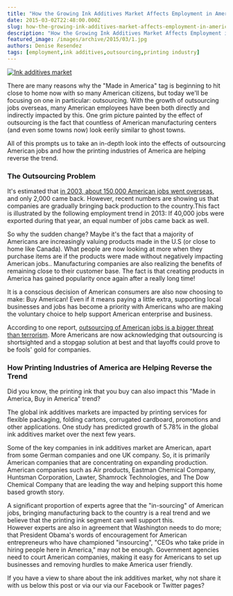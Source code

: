 ```yaml
---
title: "How the Growing Ink Additives Market Affects Employment in America"
date: 2015-03-02T22:48:00.000Z
slug: how-the-growing-ink-additives-market-affects-employment-in-america
description: "How the Growing Ink Additives Market Affects Employment in America"
featured_image: /images/archive/2015/03/1.jpg
authors: Denise Resendez
tags: [employment,ink additives,outsourcing,printing industry]
---
```


[![Ink additives market](/blog/images/1.jpg "How the Growing Ink Additives Market Affects Employment in America")](/blog/images/1.jpg)

There are many reasons why the "Made in America" tag is beginning to hit close to home now with so many American citizens, but today we'll be focusing on one in particular: outsourcing. With the growth of outsourcing jobs overseas, many American employees have been both directly and indirectly impacted by this. One grim picture painted by the effect of outsourcing is the fact that countless of American manufacturing centers (and even some towns now) look eerily similar to ghost towns.

All of this prompts us to take an in-depth look into the effects of outsourcing American jobs and how the printing industries of America are helping reverse the trend.

### **The Outsourcing Problem**

It's estimated that [in 2003, about 150,000 American jobs went overseas](https://www.bbc.com/news/av/world-us-canada-31447904), and only 2,000 came back. However, recent numbers are showing us that companies are gradually bringing back production to the country.This fact is illustrated by the following employment trend in 2013: If 40,000 jobs were exported during that year, an equal number of jobs came back as well.

So why the sudden change? Maybe it's the fact that a majority of Americans are increasingly valuing products made in the U.S (or close to home like Canada). What people are now looking at more when they purchase items are if the products were made without negatively impacting American jobs.. Manufacturing companies are also realizing the benefits of remaining close to their customer base. The fact is that creating products in America has gained popularity once again after a really long time! 

It is a conscious decision of American consumers are also now choosing to make: Buy American! Even if it means paying a little extra, supporting local businesses and jobs has become a priority with Americans who are making the voluntary choice to help support American enterprise and business.

According to one report, [outsourcing of American jobs is a bigger threat than terrorism](https://www.globalresearch.ca/the-offshore-outsourcing-of-american-jobs-a-greater-threat-than-terrorism/18725). More Americans are now acknowledging that outsourcing is shortsighted and a stopgap solution at best and that layoffs could prove to be fools' gold for companies. 

### How Printing Industries of America are Helping Reverse the Trend

Did you know, the printing ink that you buy can also impact this "Made in America, Buy in America" trend?

The global ink additives markets are impacted by printing services for flexible packaging, folding cartons, corrugated cardboard, promotions and other applications. One study has predicted growth of 5.78% in the global ink additives market over the next few years. 

Some of the key companies in ink additives market are American, apart from some German companies and one UK company. So, it is primarily American companies that are concentrating on expanding production. American companies such as Air products, Eastman Chemical Company, Huntsman Corporation, Lawter, Shamrock Technologies, and The Dow Chemical Company that are leading the way and helping support this home based growth story. 

A significant proportion of experts agree that the "in-sourcing" of American jobs, bringing manufacturing back to the country is a real trend and we believe that the printing ink segment can well support this.   
However experts are also in agreement that Washington needs to do more; that President Obama's words of encouragement for American entrepreneurs who have championed "insourcing", "CEOs who take pride in hiring people here in America," may not be enough. Government agencies need to court American companies, making it easy for Americans to set up businesses and removing hurdles to make America user friendly. 

If you have a view to share about the ink additives market, why not share it with us below this post or via our via our Facebook or Twitter pages?